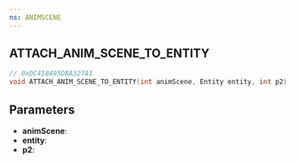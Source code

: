 ```yaml
---
ns: ANIMSCENE
---
```

## ATTACH_ANIM_SCENE_TO_ENTITY

```c
// 0xDC418495DBA327A1
void ATTACH_ANIM_SCENE_TO_ENTITY(int animScene, Entity entity, int p2);
```

## Parameters
* **animScene**:
* **entity**:
* **p2**:
